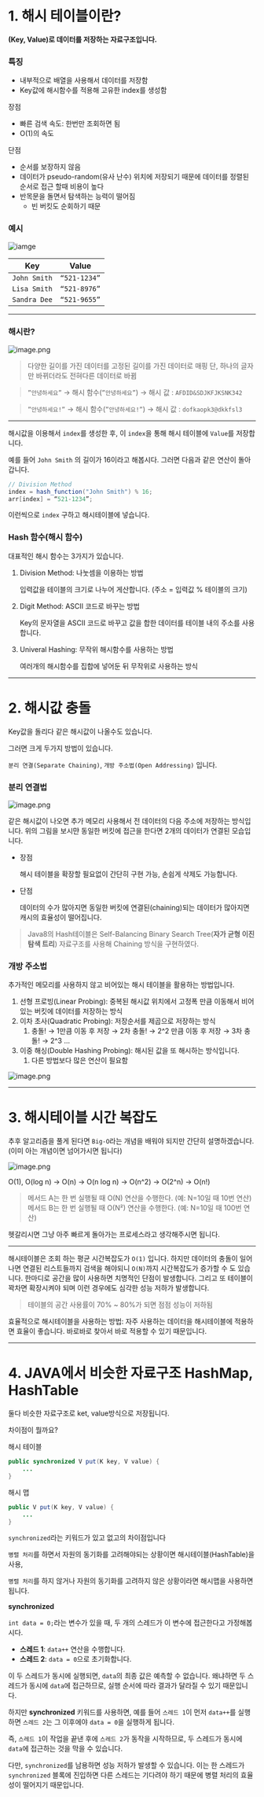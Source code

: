 # 1. 해시 테이블이란?

**(Key, Value)로 데이터를 저장하는 자료구조입니다.**

### 특징

- 내부적으로 배열을 사용해서 데이터를 저장함
- Key값에 해시함수를 적용해 고유한 index를 생성함

장점

- 빠른 검색 속도: 한번만 조회하면 됨
- O(1)의 속도

단점

- 순서를 보장하지 않음
- 데이터가 pseudo-random(유사 난수) 위치에 저장되기 때문에 데이터를 정렬된 순서로 접근 할때 비용이 높다
- 반목문을 돌면서 탐색하는 능력이 떨어짐
    - 빈 버킷도 순회하기 때문

### 예시

![iamge](https://img1.daumcdn.net/thumb/R1280x0/?scode=mtistory2&fname=https%3A%2F%2Fblog.kakaocdn.net%2Fdn%2Fb1zOw1%2FbtqL6HAW7jy%2FjpBA5pPkQFnfiZcPLakg00%2Fimg.png)

| Key | Value |
| --- | --- |
| `John Smith` | `“521-1234”`  |
| `Lisa Smith`  | `“521-8976”` |
| `Sandra Dee`  | `“521-9655”` |

---

### 해시란?

![image.png](https://velog.velcdn.com/images/colorful8315/post/73ddda9f-1a4a-4bd3-8998-5c3e50883424/image.png)

> 다양한 길이를 가진 데이터를 고정된 길이를 가진 데이터로 매핑
>단, 하나의 글자만 바뀌더라도 전혀다른 데이터로 바뀜
 
>`”안녕하세요”` → 해시 함수(`”안녕하세요”`) →  해시 값 : `AFDID&SDJKFJKSNK342`

>`”안녕하세요!”` → 해시 함수(`”안녕하세요!”`) →  해시 값 : `dofkaopk3@dkkfsl3`

---

해시값을 이용해서 `index`를 생성한 후, 이 `index`을 통해 해시 테이블에 `Value`를 저장합니다.

예를 들어 `John Smith` 의 길이가 16이라고 해봅시다.
그러면 다음과 같은 연산이 돌아갑니다.

```java
// Division Method
index = hash_function("John Smith") % 16;
arr[index] = “521-1234”;
```

이런씩으로 `index` 구하고 해시테이블에 넣습니다.

### Hash 함수(해시 함수)

대표적인 해시 함수는 3가지가 있습니다.

1. Division Method: 나눗셈을 이용하는 방법

   입력값을 테이블의 크기로 나누어 게산합니다. (주소 = 입력값 % 테이블의 크기)

2. Digit Method: ASCII 코드로 바꾸는 방법

   Key의 문자열을 ASCII 코드로 바꾸고 값을 합한 데이터를 테이블 내의 주소를 사용합니다.

3. Univeral Hashing: 무작위 해시함수를 사용하는 방법

   여러개의 해시함수를 집합에 넣어둔 뒤 무작위로 사용하는 방식


---

# 2. 해시값 충돌

Key값을 돌리다 같은 해시값이 나올수도 있습니다.

그러면 크게 두가지 방법이 있습니다.

`분리 연결(Separate Chaining)`, `개방 주소법(Open Addressing)` 입니다.

### 분리 연결법

![image.png](https://img1.daumcdn.net/thumb/R1280x0/?scode=mtistory2&fname=https%3A%2F%2Fblog.kakaocdn.net%2Fdn%2FbTF67c%2FbtqL7xx3OGw%2FDM8KEKU5x7dx6Nks4JR7K1%2Fimg.png)

같은 해시값이 나오면 추가 메모리 사용해서 전 데이터의 다음 주소에 저장하는 방식입니다.
위의 그림을 보시먄 동일한 버킷에 접근을 한다면 2개의 데이터가 연결된 모습입니다.

- 장점

  해시 테이블을 확장할 필요없이 간단히 구현 가능, 손쉽게 삭제도 가능합니다.

- 단점

  데이터의 수가 많아지면 동일한 버킷에 연결된(chaining)되는 데이터가 많아지면 캐시의 효율성이 떨어집니다.


>Java8의 Hash테이블은 Self-Balancing Binary Search Tree(**자가 균형 이진 탐색 트리**) 자료구조를 사용해 Chaining 방식을 구현하였다.
>

### 개방 주소법

추가적인 메모리를 사용하지 않고 비어있는 해시 테이블을 활용하는 방법입니다.

1. 선형 프로빙(Linear Probing): 중복된 해시값 위치에서 고정폭 만큼 이동해서 비어 있는 버킷에 데이터를 저장하는 방식
2. 이차 초사(Quadratic Probing): 저장순서를 제곱으로 저장하는 방식
    1. 충돌! → 1만큼 이동 후 저장 → 2차 충돌! → 2^2 만큼 이동 후 저장 →  3차 충돌! → 2^3 ...
3. 이중 해싱(Double Hashing Probing): 해시된 값을 또 해시하는 방식입니다.
    1. 다른 방법보다 많은 연산이 필요함

![image.png](https://ajroot5685.github.io/assets/img/240419/linear,%20quardratic.png)

---

# 3. 해시테이블 시간 복잡도

추후 알고리즘을 풀게 된다면 `Big-O`라는 개념을 배워야 되지만 간단히 설명하겠습니다. (이미 아는 개념이면 넘어가시면 됩니다)

![image.png](https://images.velog.io/images/gillog/post/1506c01a-ba40-4255-b549-03c8bb038049/1.png)

O(1), O(log n) → O(n) → O(n log n) → O(n^2) → O(2^n) → O(n!)

> 메서드 A는 한 번 실행될 때 O(N) 연산을 수행한다. (예: N=10일 때 10번 연산)
메서드 B는 한 번 실행될 때 O(N²) 연산을 수행한다. (예: N=10일 때 100번 연산)
>

헷갈리시면 그냥 아주 빠르게 돌아가는 프로세스라고 생각해주시면 됩니다.

---

해시테이블은 조회 하는 평균 시간복잡도가 `O(1)` 입니다. 
하지만 데이터의 충돌이 일어나면 연결된 리스트들까지 검색을 해야되니 `O(N)`까지 시간복잡도가 증가할 수 도 있습니다.
한마디로 공간을 많이 사용하면 치명적인 단점이 발생합니다.
그리고 또 테이블이 꽉차면 확장시켜야 되며 이런 경우에도 심각한 성능 저하가 발생합니다.

> 테이블의 공간 사용률이 70% ~ 80%가 되면 점점 성능이 저하됨
>

효율적으로 해시테이블을 사용하는 방법: 자주 사용하는 데이터을 해시테이블에 적용하면 효율이 좋습니다. 바로바로 찾아서 바로 적용할 수 있기 때문입니다.

---

# 4. JAVA에서 비슷한 자료구조 HashMap, HashTable

둘다 비슷한 자료구조로 ket, value방식으로 저장됩니다.

차이점이 뭘까요?

해시 테이블

```java
public synchronized V put(K key, V value) {
	...
}
```

해시 맵

```java
public V put(K key, V value) {
	...
}
```

`synchronized`라는 키워드가 있고 없고의 차이점입니다

`병렬 처리`를 하면서 자원의 동기화를 고려해야되는 상황이면 해시테이블(HashTable)을 사용,

`병렬 처리`를 하지 않거나 자원의 동기화를 고려하지 않은 상황이라면 해시맵을 사용하면 됩니다.

**synchronized**

`int data = 0;`라는 변수가 있을 때, 두 개의 스레드가 이 변수에 접근한다고 가정해봅시다.

- **스레드 1**: `data++` 연산을 수행합니다.
- **스레드 2**: `data = 0`으로 초기화합니다.

이 두 스레드가 동시에 실행되면, `data`의 최종 값은 예측할 수 없습니다. 왜냐하면 두 스레드가 동시에 `data`에 접근하므로, 실행 순서에 따라 결과가 달라질 수 있기 때문입니다.

하지만 **synchronized** 키워드를 사용하면, 예를 들어 `스레드 1`이 먼저 `data++`를 실행하면 `스레드 2`는 그 이후에야 `data = 0`을 실행하게 됩니다.

즉, `스레드 1`이 작업을 끝낸 후에 `스레드 2`가 동작을 시작하므로, 두 스레드가 동시에 `data`에 접근하는 것을 막을 수 있습니다.

다만, `synchronized`를 남용하면 성능 저하가 발생할 수 있습니다. 이는 한 스레드가 `synchronized` 블록에 진입하면 다른 스레드는 기다려야 하기 때문에 병렬 처리의 효율성이 떨어지기 때문입니다.